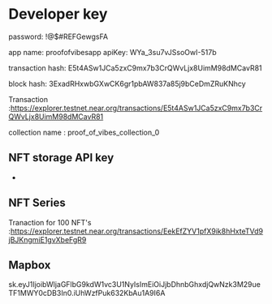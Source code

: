 # Developer key


password: !@$#REFGewgsFA


app name:  proofofvibesapp
apiKey: WYa_3su7vJSsoOwI-517b

transaction hash: E5t4ASw1JCa5zxC9mx7b3CrQWvLjx8UimM98dMCavR81

block hash: 3ExadRHxwbGXwCK6gr1pbAW837a85j9bCeDmZRuKNhcy

Transaction :https://explorer.testnet.near.org/transactions/E5t4ASw1JCa5zxC9mx7b3CrQWvLjx8UimM98dMCavR81

collection name : proof_of_vibes_collection_0



## NFT storage API key
* 

## NFT Series
Tranaction for 100 NFT's :https://explorer.testnet.near.org/transactions/EekEfZYV1pfX9ik8hHxteTVd9jBJKngmiE1gvXbeFgR9


## Mapbox
sk.eyJ1IjoibWljaGFlbG9kdW1vc3U1NyIsImEiOiJjbDhnbGhxdjQwNzk3M29ueTF1MWY0cDB3In0.iUhWzfPuk632KbAu1A9I6A